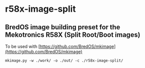 # r58x-image-split
## BredOS image building preset for the Mekotronics R58X (Split Root/Boot images)

To be used with [https://github.com/BredOS/mkimage](https://github.com/BredOS/mkimage)

```
mkimage.py -w ./work/ -o ./out/ -c ./r58x-image-split/

```
